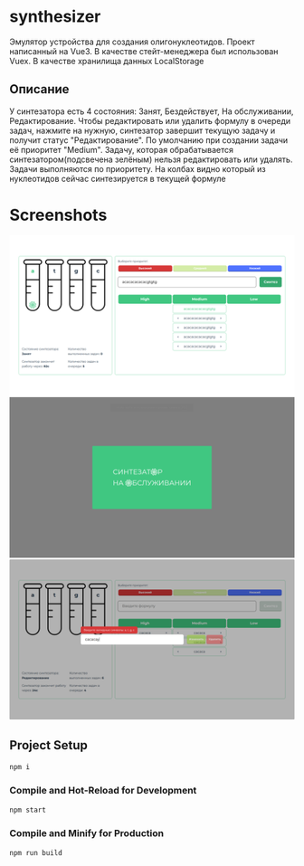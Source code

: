 # synthesizer

Эмулятор устройства для создания олигонуклеотидов. Проект написанный на Vue3. В качестве стейт-менеджера был использован Vuex. В качестве хранилища данных LocalStorage

## Описание

У синтезатора есть 4 состояния: Занят, Бездействует, На обслуживании, Редактирование. Чтобы редактировать или удалить формулу в очереди задач, нажмите на нужную, синтезатор завершит текущую задачу и получит статус "Редактирование". По умолчанию при создании задачи её приоритет "Medium". Задачу, которая обрабатывается синтезатором(подсвечена зелёным) нельзя редактировать или удалять. Задачи выполняются по приоритету. На колбах видно который из нуклеотидов сейчас синтезируется в текущей формуле

# Screenshots
![Image alt](https://github.com/rubenshteyn/synthesizer/blob/main/src/assets/img/screenshots/frame.png)
![Image alt](https://github.com/rubenshteyn/synthesizer/blob/main/src/assets/img/screenshots/modal.png)
![Image alt](https://github.com/rubenshteyn/synthesizer/blob/main/src/assets/img/screenshots/changeForm.png)

## Project Setup

```sh
npm i
```

### Compile and Hot-Reload for Development

```sh
npm start
```

### Compile and Minify for Production

```sh
npm run build
```
